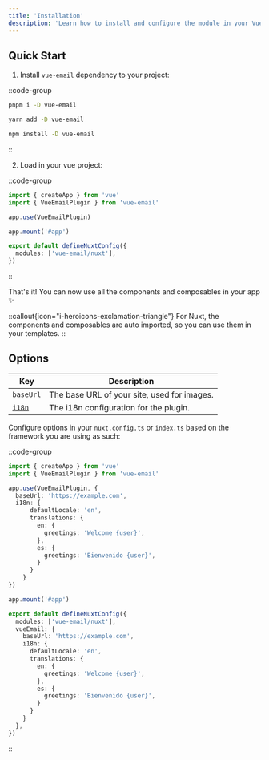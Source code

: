 ```yaml
---
title: 'Installation'
description: 'Learn how to install and configure the module in your Vue app.'
---
```


## Quick Start

1. Install `vue-email` dependency to your project:

::code-group

```sh [pnpm]
pnpm i -D vue-email
```

```bash [yarn]
yarn add -D vue-email
```

```bash [npm]
npm install -D vue-email
```

::

2. Load in your vue project:

::code-group

```ts [Vue 3]
import { createApp } from 'vue'
import { VueEmailPlugin } from 'vue-email'

app.use(VueEmailPlugin)

app.mount('#app')
```

```ts [Nuxt 3]
export default defineNuxtConfig({
  modules: ['vue-email/nuxt'],
})
```
::

That's it! You can now use all the components and composables in your app ✨

::callout{icon="i-heroicons-exclamation-triangle"}
For Nuxt, the components and composables are auto imported, so you can use them in your templates.
::


## Options

| Key                      | Description                                      |
| ------------------------ | ------------------------------------------------ |
| `baseUrl`                 | The base URL of your site, used for images.    |
| [`i18n`](/getting-started/i18n)                   | The i18n configuration for the plugin.           |

Configure options in your `nuxt.config.ts` or `index.ts` based on the framework you are using as such:

::code-group

```ts [Vue 3]
import { createApp } from 'vue'
import { VueEmailPlugin } from 'vue-email'

app.use(VueEmailPlugin, {
  baseUrl: 'https://example.com',
  i18n: {
      defaultLocale: 'en',
      translations: {
        en: {
          greetings: 'Welcome {user}',
        },
        es: {
          greetings: 'Bienvenido {user}',
        }
      }
    }
})

app.mount('#app')
```

```ts [Nuxt 3]
export default defineNuxtConfig({
  modules: ['vue-email/nuxt'],
  vueEmail: {
    baseUrl: 'https://example.com',
    i18n: {
      defaultLocale: 'en',
      translations: {
        en: {
          greetings: 'Welcome {user}',
        },
        es: {
          greetings: 'Bienvenido {user}',
        }
      }
    }
  },
})
```
::
